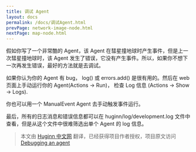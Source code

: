 ```yaml
---
title: 调试 Agent
layout: docs
permalink: /docs/调试Agent.html
prevPage: network-image-node.html
nextPage: map-node.html
---
```


假如你写了一个非常酷的 Agent，该 Agent 在彗星撞地球时产生事件，但是上一次彗星撞地球时，该 Agent 发生了错误，它没有产生事件。所以，如果你不想下一次再发生错误，最好的方法就是去调试。

如果你认为你的 Agent 有 bug， log() 或 errors.add() 是很有用的。然后在 web 页面上手动运行你的 Agent(Actions -> Run)， 检查 Log 信息 (Actions -> Show -> Logs).

你也可以用一个 ManualEvent Agent 去手动触发事件运行。

最后，所有的日志消息和错误信息都可以在 huginn/log/development.log 文件中查看，但是从这个文件中很难筛选出单个 Agent 的 log 信息。

> 本文由 [Huginn 中文网](http://huginn.cn) 翻译，已经获得项目作者授权，项目原文访问 [Debugging an agent](https://github.com/cantino/huginn/wiki/Debugging-an-agent)

